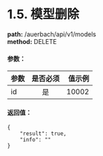# 1.5. 模型删除
**path:** /auerbach/api/v1/models                   
**method:** DELETE
#### 参数：
| 参数        | 是否必须           | 值示例  |
| ------------- |:-------------:| -----:|
| id      | 是 | 10002 |
#### 返回值：
```
{
    "result": true,
    "info": ""
}
```
